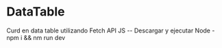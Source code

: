 # DataTable
Curd en data table utilizando Fetch API JS
-- Descargar y ejecutar Node - npm i && nm run dev 

